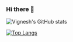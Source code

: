 ### Hi there 👋

![Vignesh's GitHub stats](https://github-readme-stats.vercel.app/api?username=vignesh0025&count_private=true)

[![Top Langs](https://github-readme-stats.vercel.app/api/top-langs/?username=vignesh0025)](https://github.com/vignesh0025)

<!--
**vignesh0025/vignesh0025** is a ✨ _special_ ✨ repository because its `README.md` (this file) appears on your GitHub profile.

Here are some ideas to get you started:

- 🔭 I’m currently working on ...
- 🌱 I’m currently learning ...
- 👯 I’m looking to collaborate on ...
- 🤔 I’m looking for help with ...
- 💬 Ask me about ...
- 📫 How to reach me: ...
- 😄 Pronouns: ...
- ⚡ Fun fact: ...
-->
